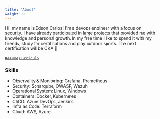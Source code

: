 ```yaml
---
title: "About"
weight: 8
---
```


Hi, my name is Edson Carlos! I'm a devops engineer with a focus on security. I have already participated in large projects that provided me with knowledge and personal growth. In my free time I like to spend it with my friends, study for certifications and play outdoor sports. The next certification will be CKA 💪

[`Resume`](https://drive.google.com/file/d/1xKGG0nNF5Oz5XIRYGpjDwVKLC4p-BMUo/view?usp=sharing) [`Currículo`](https://drive.google.com/file/d/1g-UGDhE69orKlg96MSp0_6L_6oKqYw0o/view?usp=sharing)




### Skills


* Observality & Monitoring: Grafana, Prometheus
* Security: Sonarqube, OWASP, Wazuh
* Operational System: Linux, Windows
* Containers: Docker, Kubernetes
* CI/CD: Azure DevOps, Jenkins
* Infra as Code: Terraform 
* Cloud: AWS, Azure

